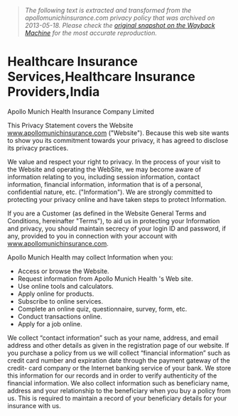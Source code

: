 > *The following text is extracted and transformed from the apollomunichinsurance.com privacy policy that was archived on 2013-05-18. Please check the [original snapshot on the Wayback Machine](https://web.archive.org/web/20130518030843id_/http%3A//www.apollomunichinsurance.com/privacy-policy.aspx) for the most accurate reproduction.*

# Healthcare Insurance Services,Healthcare Insurance Providers,India

Apollo Munich Health Insurance Company Limited

This Privacy Statement covers the Website www.apollomunichinsurance.com ("Website"). Because this web site wants to show you its commitment towards your privacy, it has agreed to disclose its privacy practices.

We value and respect your right to privacy. In the process of your visit to the Website and operating the WebSite, we may become aware of information relating to you, including session information, contact information, financial information, information that is of a personal, confidential nature, etc. ("Information"). We are strongly committed to protecting your privacy online and have taken steps to protect Information.

If you are a Customer (as defined in the Website General Terms and Conditions, hereinafter "Terms"), to aid us in protecting your Information and privacy, you should maintain secrecy of your login ID and password, if any, provided to you in connection with your account with www.apollomunichinsurance.com.

Apollo Munich Health may collect Information when you:

  * Access or browse the Website.
  * Request information from Apollo Munich Health 's Web site.
  * Use online tools and calculators.
  * Apply online for products.
  * Subscribe to online services.
  * Complete an online quiz, questionnaire, survey, form, etc.
  * Conduct transactions online.
  * Apply for a job online.



We collect “contact information” such as your name, address, and email address and other details as given in the registration page of our website. If you purchase a policy from us we will collect “financial information” such as credit card number and expiration date through the payment gateway of the credit- card company or the Internet banking service of your bank. We store this information for our records and in order to verify authenticity of the financial information. We also collect information such as beneficiary name, address and your relationship to the beneficiary when you buy a policy from us. This is required to maintain a record of your beneficiary details for your insurance with us.
